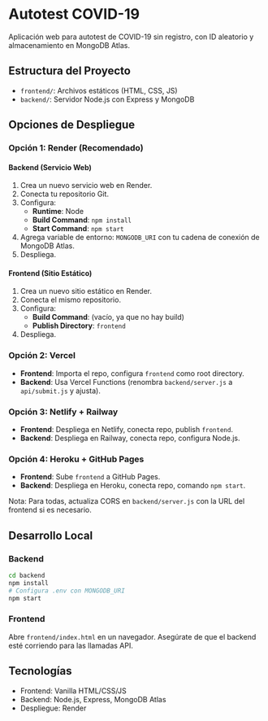 # Autotest COVID-19

Aplicación web para autotest de COVID-19 sin registro, con ID aleatorio y almacenamiento en MongoDB Atlas.

## Estructura del Proyecto

- `frontend/`: Archivos estáticos (HTML, CSS, JS)
- `backend/`: Servidor Node.js con Express y MongoDB

## Opciones de Despliegue

### Opción 1: Render (Recomendado)
#### Backend (Servicio Web)
1. Crea un nuevo servicio web en Render.
2. Conecta tu repositorio Git.
3. Configura:
   - **Runtime**: Node
   - **Build Command**: `npm install`
   - **Start Command**: `npm start`
4. Agrega variable de entorno: `MONGODB_URI` con tu cadena de conexión de MongoDB Atlas.
5. Despliega.

#### Frontend (Sitio Estático)
1. Crea un nuevo sitio estático en Render.
2. Conecta el mismo repositorio.
3. Configura:
   - **Build Command**: (vacío, ya que no hay build)
   - **Publish Directory**: `frontend`
4. Despliega.

### Opción 2: Vercel
- **Frontend**: Importa el repo, configura `frontend` como root directory.
- **Backend**: Usa Vercel Functions (renombra `backend/server.js` a `api/submit.js` y ajusta).

### Opción 3: Netlify + Railway
- **Frontend**: Despliega en Netlify, conecta repo, publish `frontend`.
- **Backend**: Despliega en Railway, conecta repo, configura Node.js.

### Opción 4: Heroku + GitHub Pages
- **Frontend**: Sube `frontend` a GitHub Pages.
- **Backend**: Despliega en Heroku, conecta repo, comando `npm start`.

Nota: Para todas, actualiza CORS en `backend/server.js` con la URL del frontend si es necesario.

## Desarrollo Local

### Backend
```bash
cd backend
npm install
# Configura .env con MONGODB_URI
npm start
```

### Frontend
Abre `frontend/index.html` en un navegador. Asegúrate de que el backend esté corriendo para las llamadas API.

## Tecnologías
- Frontend: Vanilla HTML/CSS/JS
- Backend: Node.js, Express, MongoDB Atlas
- Despliegue: Render